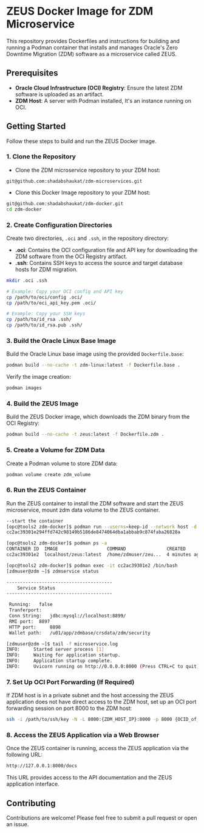 
# ZEUS Docker Image for ZDM Microservice

This repository provides Dockerfiles and instructions for building and running a Podman container that installs and manages Oracle's Zero Downtime Migration (ZDM) software as a microservice called ZEUS.

## Prerequisites

- **Oracle Cloud Infrastructure (OCI) Registry**: Ensure the latest ZDM software is uploaded as an artifact.
- **ZDM Host**: A server with Podman installed, It's an instance running on OCI.

## Getting Started

Follow these steps to build and run the ZEUS Docker image.

### 1. Clone the Repository

* Clone the ZDM microservice repository to your ZDM host:

```
git@github.com:shadabshaukat/zdm-microservices.git
```

* Clone this Docker Image repository to your ZDM host:

```bash
git@github.com:shadabshaukat/zdm-docker.git
cd zdm-docker
```

### 2. Create Configuration Directories

Create two directories, `.oci` and `.ssh`, in the repository directory:

- **.oci**: Contains the OCI configuration file and API key for downloading the ZDM software from the OCI Registry artifact.
- **.ssh**: Contains SSH keys to access the source and target database hosts for ZDM migration.

```bash
mkdir .oci .ssh

# Example: Copy your OCI config and API key
cp /path/to/oci/config .oci/
cp /path/to/oci_api_key.pem .oci/

# Example: Copy your SSH keys
cp /path/to/id_rsa .ssh/
cp /path/to/id_rsa.pub .ssh/
```

### 3. Build the Oracle Linux Base Image

Build the Oracle Linux base image using the provided `Dockerfile.base`:

```bash
podman build --no-cache -t zdm-linux:latest -f Dockerfile.base .
```

Verify the image creation:

```bash
podman images
```

### 4. Build the ZEUS Image

Build the ZEUS Docker image, which downloads the ZDM binary from the OCI Registry:

```bash
podman build --no-cache -t zeus:latest -f Dockerfile.zdm .
```

### 5. Create a Volume for ZDM Data

Create a Podman volume to store ZDM data:

```bash
podman volume create zdm_volume
```

### 6. Run the ZEUS Container

Run the ZEUS container to install the ZDM software and start the ZEUS microservice, mount zdm data volume to the ZEUS container.

```bash
--start the container
[opc@tools2 zdm-docker]$ podman run --userns=keep-id --network host -d --hostname zdm -v zdm_volume:/u01:Z zeus
cc2ac39301e294ffd742c98149b5186de8474064dba1abbab9c874faba26828a

[opc@tools2 zdm-docker]$ podman ps -a
CONTAINER ID  IMAGE                  COMMAND               CREATED        STATUS        PORTS       NAMES
cc2ac39301e2  localhost/zeus:latest  /home/zdmuser/zeu...  4 minutes ago  Up 2 minutes              charming_ritchie

[opc@tools2 zdm-docker]$ podman exec -it cc2ac39301e2 /bin/bash
[zdmuser@zdm ~]$ zdmservice status

---------------------------------------
	Service Status
---------------------------------------

 Running: 	false
 Tranferport:
 Conn String: 	jdbc:mysql://localhost:8899/
 RMI port: 	8897
 HTTP port: 	8898
 Wallet path: 	/u01/app/zdmbase/crsdata/zdm/security

[zdmuser@zdm ~]$ tail -f microservice.log
INFO:     Started server process [1]
INFO:     Waiting for application startup.
INFO:     Application startup complete.
INFO:     Uvicorn running on http://0.0.0.0:8000 (Press CTRL+C to quit)

```

### 7. Set Up OCI Port Forwarding (If Required)

If ZDM host is in a private subnet and the host accessing the ZEUS application does not have direct access to the ZDM host, set up an OCI port forwarding session on port 8000 to the ZDM host:

```bash
ssh -i /path/to/ssh/key -N -L 8000:{ZDM_HOST_IP}:8000 -p 8000 {OCID_of_ZDM_HOST}@host.bastion.{OCI_REGION}.oci.oraclecloud.com
```

### 8. Access the ZEUS Application via a Web Browser

Once the ZEUS container is running, access the ZEUS application via the following URL:

```bash
http://127.0.0.1:8000/docs
```

This URL provides access to the API documentation and the ZEUS application interface.

## Contributing

Contributions are welcome! Please feel free to submit a pull request or open an issue.
